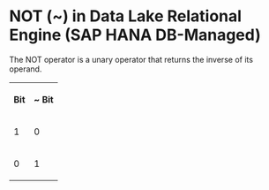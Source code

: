 <!-- loioe70a7db6402746698b3e82a461a6e490 -->

# NOT \(~\) in Data Lake Relational Engine \(SAP HANA DB-Managed\)

The NOT operator is a unary operator that returns the inverse of its operand.




<table>
<tr>
<th valign="top">

Bit

</th>
<th valign="top">

~ Bit

</th>
</tr>
<tr>
<td valign="top">

1

</td>
<td valign="top">

0

</td>
</tr>
<tr>
<td valign="top">

0

</td>
<td valign="top">

1

</td>
</tr>
</table>

